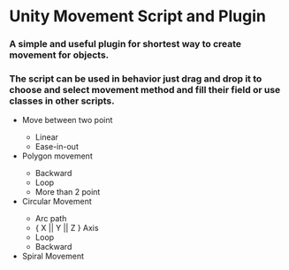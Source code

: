 # Unity Movement Script and Plugin
### A simple and useful plugin for shortest way to create movement for objects.
### The script can be used in behavior just drag and drop it to choose and select movement method and fill their field or use classes in other scripts.
<ul>
  <li>Move between two point</li>
    <ul>
      <li>Linear</li>
      <li>Ease-in-out</li>
    </ul>
  <li>Polygon movement</li>
    <ul>
      <li>Backward</li>
      <li>Loop</li>
      <li>More than 2 point</li>
    </ul>
  <li>Circular Movement</li>
    <ul>
      <li>Arc path</li>
      <li>{ X || Y || Z } Axis</li>
      <li>Loop</li>
      <li>Backward</li>
    </ul>
  <li>Spiral Movement</li>
</ul>
